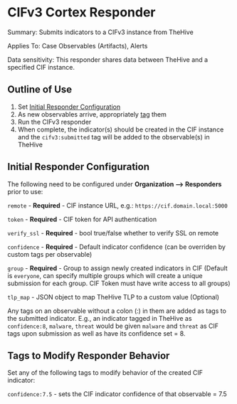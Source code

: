 # CIFv3 Cortex Responder

Summary: Submits indicators to a CIFv3 instance from TheHive

Applies To: Case Observables (Artifacts), Alerts

Data sensitivity: This responder shares data between TheHive and a specified CIF instance.

## Outline of Use

1. Set [Initial Responder Configuration](#Initial-Responder-Configuration)
2. As new observables arrive, appropriately [tag](#Tags-to-Modify-Responder-Behavior) them
3. Run the CIFv3 responder
4. When complete, the indicator(s) should be created in the CIF instance and the `cifv3:submitted` tag will be added to
the observable(s) in TheHive

## Initial Responder Configuration

The following need to be configured under **Organization --> Responders** prior to use:

`remote` - **Required** - CIF instance URL, e.g.: `https://cif.domain.local:5000`

`token` - **Required** - CIF token for API authentication

`verify_ssl` - **Required** - bool true/false whether to verify SSL on remote

`confidence` - **Required** - Default indicator confidence (can be overriden by custom tags per observable)

`group` - **Required** - Group to assign newly created indicators in CIF (Default is `everyone`, can specify multiple groups which will create a unique submission for each group. CIF Token must have write access to all groups)

`tlp_map` - JSON object to map TheHive TLP to a custom value (Optional)

Any tags on an observable without a colon (:) in them are added as tags to the submitted indicator.
E.g., an indicator tagged in TheHive as `confidence:8`, `malware`, `threat` would be given `malware` and `threat` as CIF tags
upon submission as well as have its confidence set = 8.

## Tags to Modify Responder Behavior

Set any of the following tags to modify behavior of the created CIF indicator:

`confidence:7.5` - sets the CIF indicator confidence of that observable = 7.5
